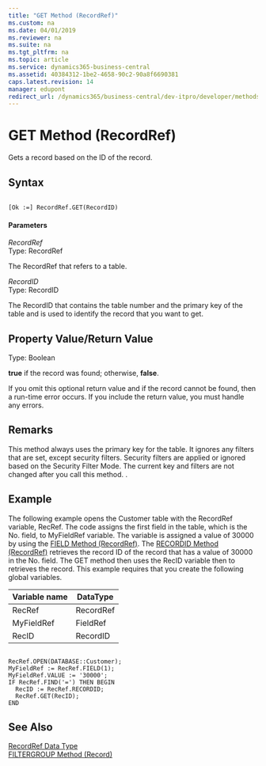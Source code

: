 ```yaml
---
title: "GET Method (RecordRef)"
ms.custom: na
ms.date: 04/01/2019
ms.reviewer: na
ms.suite: na
ms.tgt_pltfrm: na
ms.topic: article
ms.service: dynamics365-business-central
ms.assetid: 40384312-1be2-4658-90c2-90a8f6690381
caps.latest.revision: 14
manager: edupont
redirect_url: /dynamics365/business-central/dev-itpro/developer/methods-auto/library
---
```


 

# GET Method (RecordRef)
Gets a record based on the ID of the record.  
  
## Syntax  
  
```  
  
[Ok :=] RecordRef.GET(RecordID)  
```  
  
#### Parameters  
 *RecordRef*  
 Type: RecordRef  
  
 The RecordRef that refers to a table.  
  
 *RecordID*  
 Type: RecordID  
  
 The RecordID that contains the table number and the primary key of the table and is used to identify the record that you want to get.  
  
## Property Value/Return Value  
 Type: Boolean  
  
 **true** if the record was found; otherwise, **false**.  
  
 If you omit this optional return value and if the record cannot be found, then a run-time error occurs. If you include the return value, you must handle any errors.  
  
## Remarks  
 This method always uses the primary key for the table. It ignores any filters that are set, except security filters. Security filters are applied or ignored based on the Security Filter Mode. The current key and filters are not changed after you call this method. <!--Links For more information, see [Security Filter Modes](Security-Filter-Modes.md)-->.  
  
## Example  
 The following example opens the Customer table with the RecordRef variable, RecRef. The code assigns the first field in the table, which is the No. field, to MyFieldRef variable. The variable is assigned a value of 30000 by using the [FIELD Method \(RecordRef\)](devenv-FIELD-Method-RecordRef.md). The [RECORDID Method \(RecordRef\)](devenv-RECORDID-Method-RecordRef.md) retrieves the record ID of the record that has a value of 30000 in the No. field. The GET method then uses the RecID variable then to retrieves the record. This example requires that you create the following global variables.  
  
|Variable name|DataType|  
|-------------------|--------------|  
|RecRef|RecordRef|  
|MyFieldRef|FieldRef|  
|RecID|RecordID|  
  
```  
  
RecRef.OPEN(DATABASE::Customer);  
MyFieldRef := RecRef.FIELD(1);  
MyFieldRef.VALUE := '30000';  
IF RecRef.FIND('=') THEN BEGIN  
  RecID := RecRef.RECORDID;  
  RecRef.GET(RecID);  
END  
```  
  
## See Also  
 [RecordRef Data Type](../datatypes/devenv-RecordRef-Data-Type.md)   
 [FILTERGROUP Method \(Record\)](devenv-FILTERGROUP-Method-Record.md)